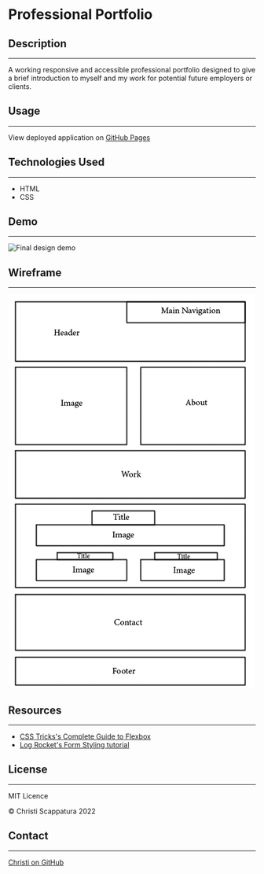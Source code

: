 # Professional Portfolio
## Description

---

A working responsive and accessible professional portfolio designed to give a brief introduction to myself and my work for potential future employers or clients. 

## Usage

---

View deployed application on [GitHub Pages](https://jazzberriess.github.io/prof-portfolio/)

## Technologies Used

---

* HTML
* CSS

## Demo

---

![Final design demo](./assets/images/professional-porfolio.gif)

## Wireframe

---

![Image of Wireframe](/assets/images/wireframe.png)

## Resources

---

* [CSS Tricks's Complete Guide to Flexbox](https://css-tricks.com/snippets/css/a-guide-to-flexbox/)
* [Log Rocket's Form Styling tutorial](https://blog.logrocket.com/how-to-style-forms-with-css-a-beginners-guide/)


## License

---

MIT Licence

&copy; Christi Scappatura 2022

## Contact

---

[Christi on GitHub](https://github.com/jazzberriess)
